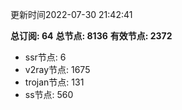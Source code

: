 更新时间2022-07-30 21:42:41

**总订阅: 64**
**总节点: 8136**
**有效节点: 2372**
- ssr节点: 6
- v2ray节点: 1675
- trojan节点: 131
- ss节点: 560
